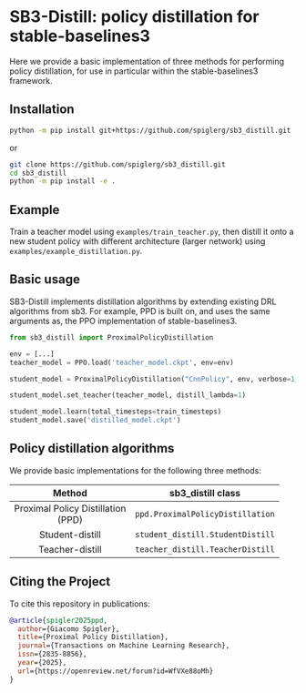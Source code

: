 

# SB3-Distill: policy distillation for stable-baselines3

Here we provide a basic implementation of three methods for performing policy distillation, for use in particular within the stable-baselines3 framework.


## Installation

```bash
python -m pip install git+https://github.com/spiglerg/sb3_distill.git
```

or

```bash
git clone https://github.com/spiglerg/sb3_distill.git
cd sb3_distill
python -m pip install -e .
```

## Example

Train a teacher model using `examples/train_teacher.py`, then distill it onto a new student policy with different architecture (larger network) using `examples/example_distillation.py`.


## Basic usage

SB3-Distill implements distillation algorithms by extending existing DRL algorithms from sb3. For example, PPD is built on, and uses the same arguments as, the PPO implementation of stable-baselines3.

```python
from sb3_distill import ProximalPolicyDistillation

env = [...]
teacher_model = PPO.load('teacher_model.ckpt', env=env)

student_model = ProximalPolicyDistillation("CnnPolicy", env, verbose=1, policy_kwargs=policy_kwargs, n_steps=128, batch_size=64, n_epochs=5, learning_rate=2.5e-4, gamma=0.999, ent_coef=0.01, tensorboard_log="tensorboard/")

student_model.set_teacher(teacher_model, distill_lambda=1)

student_model.learn(total_timesteps=train_timesteps)
student_model.save('distilled_model.ckpt')
```


## Policy distillation algorithms

We provide basic implementations for the following three methods:

| Method                               | sb3_distill class                  |
| :-------------:                      |:-------------:                     |
| Proximal Policy Distillation <br/> (PPD)   | `ppd.ProximalPolicyDistillation`   |
| Student-distill                      | `student_distill.StudentDistill`   |
| Teacher-distill                      | `teacher_distill.TeacherDistill`   |




## Citing the Project

To cite this repository in publications:

```bibtex
@article{spigler2025ppd,
  author={Giacomo Spigler},
  title={Proximal Policy Distillation},
  journal={Transactions on Machine Learning Research},
  issn={2835-8856},
  year={2025},
  url={https://openreview.net/forum?id=WfVXe88oMh}
}
```




